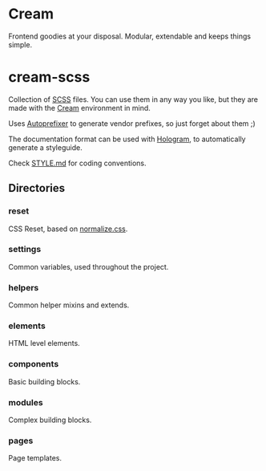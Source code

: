 # Cream
Frontend goodies at your disposal. Modular, extendable and keeps things simple.

# cream-scss
Collection of [SCSS](http://sass-lang.com/) files. You can use them in any way you like, but they are made with the [Cream](https://github.com/cream-project) environment in mind.

Uses [Autoprefixer](https://github.com/postcss/autoprefixer) to generate vendor prefixes, so just forget about them ;)

The documentation format can be used with [Hologram](http://trulia.github.io/hologram/), to automatically generate a styleguide.

Check [STYLE.md](https://github.com/cream-project/cream-js/blob/master/STYLE.md) for coding conventions.

## Directories

### reset
CSS Reset, based on [normalize.css](https://necolas.github.io/normalize.css/).

### settings
Common variables, used throughout the project.

### helpers
Common helper mixins and extends.

### elements
HTML level elements.

### components
Basic building blocks.

### modules
Complex building blocks.

### pages
Page templates.
